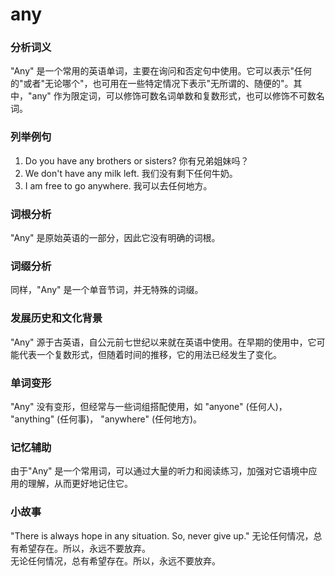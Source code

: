 # any

### 分析词义

  

"Any" 是一个常用的英语单词，主要在询问和否定句中使用。它可以表示"任何的"或者"无论哪个"，也可用在一些特定情况下表示"无所谓的、随便的"。其中，"any" 作为限定词，可以修饰可数名词单数和复数形式，也可以修饰不可数名词。

  

### 列举例句

  

1.  Do you have any brothers or sisters? 你有兄弟姐妹吗？
2.  We don't have any milk left. 我们没有剩下任何牛奶。
3.  I am free to go anywhere. 我可以去任何地方。

  

### 词根分析

  

"Any" 是原始英语的一部分，因此它没有明确的词根。

  

### 词缀分析

  

同样，"Any" 是一个单音节词，并无特殊的词缀。

  

### 发展历史和文化背景

  

"Any" 源于古英语，自公元前七世纪以来就在英语中使用。在早期的使用中，它可能代表一个复数形式，但随着时间的推移，它的用法已经发生了变化。

  

### 单词变形

  

"Any" 没有变形，但经常与一些词组搭配使用，如 "anyone" (任何人)， "anything" (任何事)， "anywhere" (任何地方)。

  

### 记忆辅助

  

由于"Any" 是一个常用词，可以通过大量的听力和阅读练习，加强对它语境中应用的理解，从而更好地记住它。

  

### 小故事

  

"There is always hope in any situation. So, never give up." 无论任何情况，总有希望存在。所以，永远不要放弃。  
无论任何情况，总有希望存在。所以，永远不要放弃。
